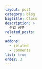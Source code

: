 ```yaml
---
layout: post
category: blog
bigtitle: Class
description: >
  수업 공부
related_posts:
  -
addons:
  - related
  - comments
list: true
order: 3
---
```

